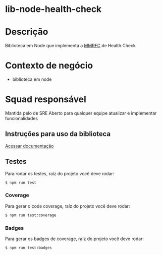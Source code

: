 # lib-node-health-check

# Descrição
Biblioteca em Node que implementa a [MMRFC](https://madeiramadeira.atlassian.net/wiki/spaces/S/pages/3035398338/MMRFC+7+-+Health+Check+Standard) de Health Check

# Contexto de negócio
- biblioteca em node

# Squad responsável
Mantida pelo de SRE
Aberto para qualquer equipe atualizar e implementar funcionalidades

## Instruções para uso da biblioteca

[Acessar documentação](./docs/README.md)

## Testes
Para rodar os testes, raíz do projeto você deve rodar:

```bash
$ npm run test
```

### Coverage
Para gerar o code coverage, raíz do projeto você deve rodar:
```bash
$ npm run test:coverage
```

### Badges
Para gerar os badges de coverage, raíz do projeto você deve rodar:
```bash
$ npm run test:badges
```
